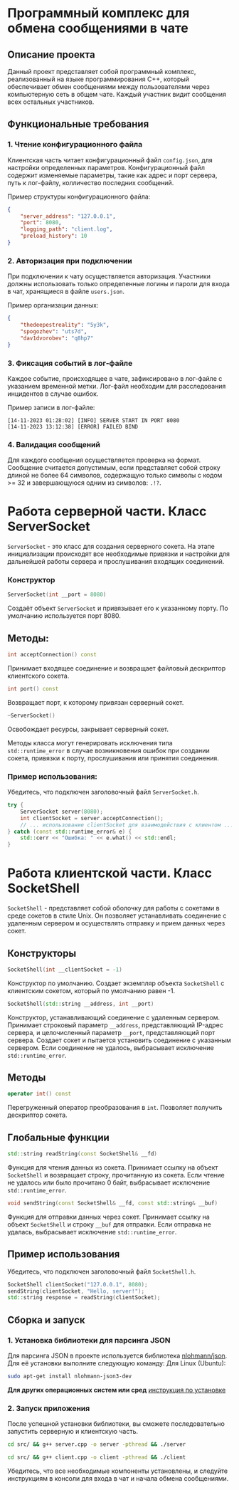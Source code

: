 
# Программный комплекс для обмена сообщениями в чате

## Описание проекта

Данный проект представляет собой программный комплекс, реализованный на языке программирования C++, который обеспечивает обмен сообщениями между пользователями через компьютерную сеть в общем чате. Каждый участник видит сообщения всех остальных участников.

## Функциональные требования

### 1. Чтение конфигурационного файла

Клиентская часть читает конфигурационный файл `config.json`, для настройки определенных параметров. Конфигурационный файл содержит изменяемые параметры, такие как адрес и порт сервера, путь к лог-файлу, колличество последних сообщений.

Пример структуры конфигурационного файла:
```json
{
	"server_address": "127.0.0.1",
	"port": 8080,
	"logging_path": "client.log",
	"preload_history": 10
}
```

### 2. Авторизация при подключении

При подключении к чату осуществляется авторизация. Участники должны использовать только определенные логины и пароли для входа в чат, хранящиеся в файле `users.json`.

Пример организации данных:
```json
{
	"thedeepestreality": "5y3k",
	"spogozhev": "uts7d",
	"dav1dvorobev": "q8hp7"
}
```

### 3. Фиксация событий в лог-файле

Каждое событие, происходящее в чате, зафиксировано в лог-файле с указанием временной метки. Лог-файл необходим для расследования инцидентов в случае ошибок.

Пример записи в лог-файле:
```
[14-11-2023 01:28:02] [INFO] SERVER START IN PORT 8080
[14-11-2023 13:12:38] [ERROR] FAILED BIND
```

### 4. Валидация сообщений

Для каждого сообщения осуществляется проверка на формат. Сообщение считается допустимым, если представляет собой строку длиной не более 64 символов, содержащую только символы с кодом >= 32 и завершающуюся одним из символов: `.!?`.

# Работа серверной части. Класс ServerSocket

`ServerSocket` - это класс для создания серверного сокета. На этапе инициализации происходят все необходимые привязки и настройки для дальнейшей работы сервера и прослушивания входящих соединений.

### Конструктор
```cpp
ServerSocket(int __port = 8080)
```
Создаёт объект `ServerSocket` и привязывает его к указанному порту. По умолчанию используется порт 8080.
## Методы:
```cpp
int acceptConnection() const
```
Принимает входящее соединение и возвращает файловый дескриптор клиентского сокета.

```cpp
int port() const
```
Возвращает порт, к которому привязан серверный сокет.

```cpp
~ServerSocket()
```
Освобождает ресурсы, закрывает серверный сокет.

Методы класса могут генерировать исключения типа `std::runtime_error` в случае возникновения ошибок при создании сокета, привязки к порту, прослушивания или принятия соединения.

### Пример использования:
Убедитесь, что подключен заголовочный файл `ServerSocket.h`.

```cpp
try {
    ServerSocket server(8080);
    int clientSocket = server.acceptConnection();
    // ... использование clientSocket для взаимодействия с клиентом ...
} catch (const std::runtime_error& e) {
    std::cerr << "Ошибка: " << e.what() << std::endl;
}
```

# Работа клиентской части. Класс SocketShell

`SocketShell` - представляет собой оболочку для работы с сокетами в среде сокетов в стиле Unix. Он позволяет устанавливать соединение с удаленным сервером и осуществлять отправку и прием данных через сокет.

## Конструкторы

```cpp
SocketShell(int __clientSocket = -1)
```
Конструктор по умолчанию. Создает экземпляр объекта `SocketShell` с клиентским сокетом, который по умолчанию равен -1.

```cpp
SocketShell(std::string __address, int __port)
```

Конструктор, устанавливающий соединение с удаленным сервером. Принимает строковый параметр `__address`, представляющий IP-адрес сервера, и целочисленный параметр `__port`, представляющий порт сервера. Создает сокет и пытается установить соединение с указанным сервером. Если соединение не удалось, выбрасывает исключение `std::runtime_error`.

## Методы

```cpp
operator int() const
```
Перегруженный оператор преобразования в `int`. Позволяет получить дескриптор сокета.

## Глобальные функции
```cpp
std::string readString(const SocketShell& __fd)
```
Функция для чтения данных из сокета. Принимает ссылку на объект `SocketShell` и возвращает строку, прочитанную из сокета. Если чтение не удалось или было прочитано 0 байт, выбрасывает исключение `std::runtime_error`.

```cpp
void sendString(const SocketShell& __fd, const std::string& __buf)
```
Функция для отправки данных через сокет. Принимает ссылку на объект `SocketShell` и строку `__buf` для отправки. Если отправка не удалась, выбрасывает исключение `std::runtime_error`.

## Пример использования
Убедитесь, что подключен заголовочный файл `SocketShell.h`.
```cpp
SocketShell clientSocket("127.0.0.1", 8080);
sendString(clientSocket, "Hello, server!");
std::string response = readString(clientSocket);
```
## Сборка и запуск

### 1. Установка библиотеки для парсинга JSON

Для парсинга JSON в проекте используется библиотека [nlohmann/json](https://github.com/nlohmann/json). Для её установки выполните следующую команду:
Для Linux (Ubuntu):
```bash
sudo apt-get install nlohmann-json3-dev
```
**Для других операционных систем или сред** [инструкция по установке](https://json.nlohmann.me/integration/package_managers/)

### 2. Запуск приложения

После успешной установки библиотеки, вы сможете последовательно запустить серверную и клиентскую часть.
```bash
cd src/ && g++ server.cpp -o server -pthread && ./server
```
```bash
cd src/ && g++ client.cpp -o client -pthread && ./client
```
Убедитесь, что все необходимые компоненты установлены, и следуйте инструкциям в консоли для входа в чат и начала обмена сообщениями.
